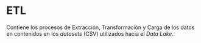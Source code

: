 # ETL
Contiene los procesos de Extracción, Transformación y Carga de los datos en contenidos en los _datasets_ (CSV) utilizados hacia el _Data Lake_.
